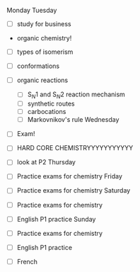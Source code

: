 Monday
Tuesday
- [ ] study for business
- organic chemistry!
- [ ] types of isomerism
- [ ] conformations
- [ ] organic reactions
	- [ ] $\text{S}_{N}1$ and $\text{S}_N2$ reaction mechanism
	- [ ] synthetic routes
	- [ ] carbocations
	- [ ] Markovnikov's rule
Wednesday
- [ ] Exam!
- [ ] HARD CORE CHEMISTRYYYYYYYYYYY
- [ ] look at P2
Thursday
- [ ] Practice exams for chemistry
Friday
- [ ] Practice exams for chemistry
Saturday
- [ ] Practice exams for chemistry
- [ ] English P1 practice
Sunday
- [ ] Practice exams for chemistry
- [ ] English P1 practice
- [ ] French

